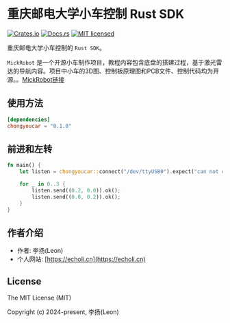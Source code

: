 # 重庆邮电大学小车控制 Rust SDK

[![Crates.io][crates-badge]][crates-url]
[![Docs.rs][doc-badge]][doc-url]
[![MIT licensed][mit-badge]][mit-url]

[crates-badge]: https://img.shields.io/badge/crates-0.1.0-yellow
[crates-url]: https://crates.io/crates/chongyoucar
[doc-badge]: https://img.shields.io/badge/doc-latest-blue
[doc-url]: https://docs.rs/chongyoucar
[mit-badge]: https://img.shields.io/badge/license-MIT-blue.svg
[mit-url]: https://opensource.org/licenses/MIT

重庆邮电大学小车控制的 `Rust SDK`。

`MickRobot` 是一个开源小车制作项目，教程内容包含底盘的搭建过程，基于激光雷达的导航内容。项目中小车的3D图、控制板原理图和PCB文件、控制代码均为开源。。[MickRobot链接](https://mickrobot.github.io/)

## 使用方法

```toml
[dependencies]
chongyoucar = "0.1.0"
```

## 前进和左转

```rust
fn main() {
    let listen = chongyoucar::connect("/dev/ttyUSB0").expect("can not connect car");

    for _ in 0..3 {
        listen.send((0.2, 0.0)).ok();
        listen.send((0.0, 0.2)).ok();
    }
}
```

## 作者介绍

* 作者: 李扬(Leon)
* 个人网站: [https://echoli.cn](https://echoli.cn)

## License

The MIT License (MIT)

Copyright (c) 2024-present, 李扬(Leon)
